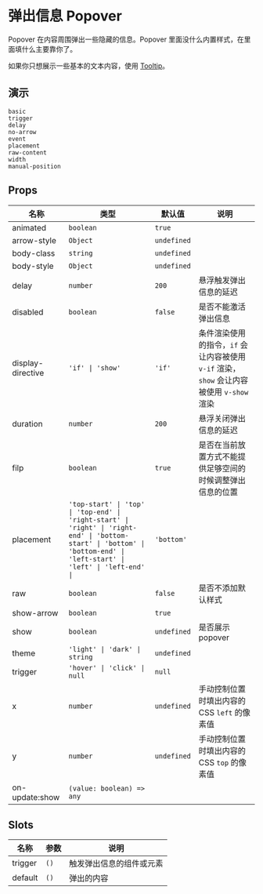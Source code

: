 # 弹出信息 Popover

Popover 在内容周围弹出一些隐藏的信息。Popover 里面没什么内置样式，在里面填什么主要靠你了。

如果你只想展示一些基本的文本内容，使用 [Tooltip](n-tooltip)。

## 演示

```demo
basic
trigger
delay
no-arrow
event
placement
raw-content
width
manual-position
```

## Props
|名称|类型|默认值|说明|
|-|-|-|-|
|animated|`boolean`|`true`||
|arrow-style|`Object`|`undefined`||
|body-class|`string`|`undefined`||
|body-style|`Object`|`undefined`||
|delay|`number`|`200`|悬浮触发弹出信息的延迟|
|disabled|`boolean`|`false`|是否不能激活弹出信息|
|display-directive|`'if' \| 'show'`|`'if'`|条件渲染使用的指令，`if` 会让内容被使用 `v-if` 渲染，`show` 会让内容被使用 `v-show` 渲染|
|duration|`number`|`200`|悬浮关闭弹出信息的延迟|
|filp|`boolean`|`true`|是否在当前放置方式不能提供足够空间的时候调整弹出信息的位置|
|placement|`'top-start' \| 'top' \| 'top-end' \| 'right-start' \| 'right' \| 'right-end' \| 'bottom-start' \| 'bottom' \| 'bottom-end' \| 'left-start' \| 'left' \| 'left-end' \| `|`'bottom'`||
|raw|`boolean`|`false`|是否不添加默认样式|
|show-arrow|`boolean`|`true`||
|show|`boolean`|`undefined`|是否展示 popover|
|theme|`'light' \| 'dark' \| string`|`undefined`||
|trigger|`'hover' \| 'click' \| null`|`null`||
|x|`number`|`undefined`|手动控制位置时填出内容的 CSS `left` 的像素值|
|y|`number`|`undefined`|手动控制位置时填出内容的 CSS `top` 的像素值|
|on-update:show|`(value: boolean) => any`|||

## Slots
|名称|参数|说明|
|-|-|-|
|trigger|`()`|触发弹出信息的组件或元素|
|default|`()`|弹出的内容|
